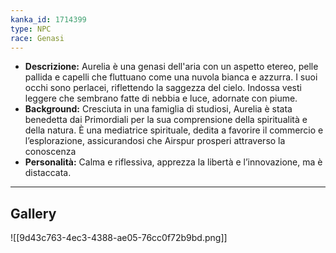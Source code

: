 ```yaml
---
kanka_id: 1714399
type: NPC
race: Genasi
---
```


* **Descrizione:** Aurelia è una genasi dell'aria con
  un aspetto etereo, pelle pallida e capelli che fluttuano come una
  nuvola bianca e azzurra. I suoi occhi sono perlacei, riflettendo la
  saggezza del cielo. Indossa vesti leggere che sembrano fatte di nebbia e
  luce, adornate con piume.
* **Background:**
  Cresciuta in una famiglia di studiosi, Aurelia è stata benedetta dai
  Primordiali per la sua comprensione della spiritualità e della natura. È
  una mediatrice spirituale, dedita a favorire il commercio e
  l’esplorazione, assicurandosi che Airspur prosperi attraverso la
  conoscenza
* **Personalità:** Calma e riflessiva, apprezza la libertà e l’innovazione, ma è distaccata.

---
## Gallery
![[9d43c763-4ec3-4388-ae05-76cc0f72b9bd.png]]